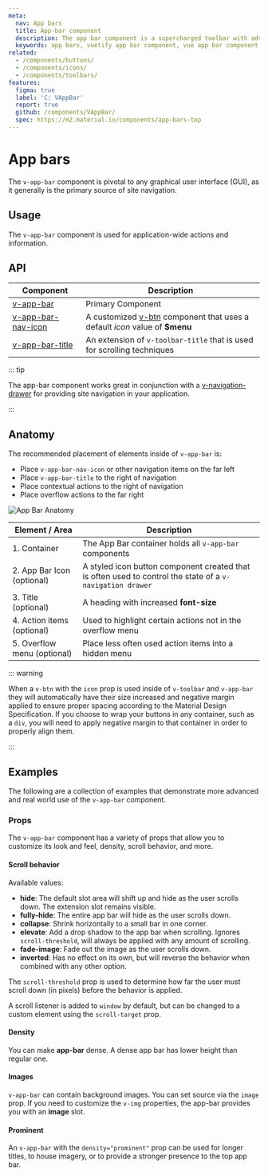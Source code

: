 ```yaml
---
meta:
  nav: App bars
  title: App-bar component
  description: The app bar component is a supercharged toolbar with advanced scrolling techniques and application layout support.
  keywords: app bars, vuetify app bar component, vue app bar component
related:
  - /components/buttons/
  - /components/icons/
  - /components/toolbars/
features:
  figma: true
  label: 'C: VAppBar'
  report: true
  github: /components/VAppBar/
  spec: https://m2.material.io/components/app-bars-top
---
```


<script setup>
  import PropScrollBehavior from '@/examples/v-app-bar/prop-scroll-behavior.vue'
</script>

# App bars

The `v-app-bar` component is pivotal to any graphical user interface (GUI), as it generally is the primary source of site navigation.

<PageFeatures />

## Usage

The `v-app-bar` component is used for application-wide actions and information.

<ExamplesUsage name="v-app-bar" />

<PromotedEntry />

## API

| Component | Description |
| - | - |
| [v-app-bar](/api/v-app-bar/) | Primary Component |
| [v-app-bar-nav-icon](/api/v-app-bar-nav-icon/) | A customized [v-btn](/components/buttons/) component that uses a default *icon* value of **$menu** |
| [v-app-bar-title](/api/v-app-bar-title/) | An extension of `v-toolbar-title` that is used for scrolling techniques |

<ApiInline hide-links />

::: tip

The app-bar component works great in conjunction with a [v-navigation-drawer](/components/navigation-drawers) for providing site navigation in your application.

:::

## Anatomy

The recommended placement of elements inside of `v-app-bar` is:

- Place `v-app-bar-nav-icon` or other navigation items on the far left
- Place `v-app-bar-title` to the right of navigation
- Place contextual actions to the right of navigation
- Place overflow actions to the far right

![App Bar Anatomy](https://cdn.vuetifyjs.com/docs/images/components-temp/v-app-bar/v-app-bar-anatomy.png)

| Element / Area | Description |
| - | - |
| 1. Container | The App Bar container holds all `v-app-bar` components |
| 2. App Bar Icon (optional) | A styled icon button component created that is often used to control the state of a `v-navigation drawer` |
| 3. Title (optional) | A heading with increased **font-size** |
| 4. Action items (optional) | Used to highlight certain actions not in the overflow menu |
| 5. Overflow menu (optional) | Place less often used action items into a hidden menu |

::: warning

When a `v-btn` with the `icon` prop is used inside of `v-toolbar` and `v-app-bar` they will automatically have their size increased and negative margin applied to ensure proper spacing according to the Material Design Specification. If you choose to wrap your buttons in any container, such as a `div`, you will need to apply negative margin to that container in order to properly align them.

:::

## Examples

The following are a collection of examples that demonstrate more advanced and real world use of the `v-app-bar` component.

### Props

The `v-app-bar` component has a variety of props that allow you to customize its look and feel, density, scroll behavior, and more.

#### Scroll behavior

Available values:

- **hide**: The default slot area will shift up and hide as the user scrolls down. The extension slot remains visible.
- **fully-hide**: The entire app bar will hide as the user scrolls down.
- **collapse**: Shrink horizontally to a small bar in one corner.
- **elevate**: Add a drop shadow to the app bar when scrolling. Ignores `scroll-threshold`, will always be applied with any amount of scrolling.
- **fade-image**: Fade out the image as the user scrolls down.
- **inverted**: Has no effect on its own, but will reverse the behavior when combined with any other option.

The `scroll-threshold` prop is used to determine how far the user must scroll down (in pixels) before the behavior is applied.

A scroll listener is added to `window` by default, but can be changed to a custom element using the `scroll-target` prop.

<prop-scroll-behavior />

#### Density

You can make **app-bar** dense. A dense app bar has lower height than regular one.

<ExamplesExample file="v-app-bar/prop-density" />

#### Images

`v-app-bar` can contain background images. You can set source via the `image` prop. If you need to customize the `v-img` properties, the app-bar provides you with an **image** slot.

<ExamplesExample file="v-app-bar/prop-image" />

#### Prominent

An `v-app-bar` with the `density="prominent"` prop can be used for longer titles, to house imagery, or to provide a stronger presence to the top app bar.

<ExamplesExample file="v-app-bar/prop-prominent" />
